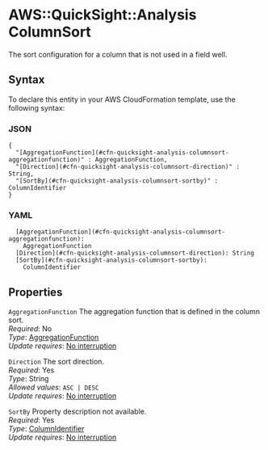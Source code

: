 # AWS::QuickSight::Analysis ColumnSort<a name="aws-properties-quicksight-analysis-columnsort"></a>

The sort configuration for a column that is not used in a field well\.

## Syntax<a name="aws-properties-quicksight-analysis-columnsort-syntax"></a>

To declare this entity in your AWS CloudFormation template, use the following syntax:

### JSON<a name="aws-properties-quicksight-analysis-columnsort-syntax.json"></a>

```
{
  "[AggregationFunction](#cfn-quicksight-analysis-columnsort-aggregationfunction)" : AggregationFunction,
  "[Direction](#cfn-quicksight-analysis-columnsort-direction)" : String,
  "[SortBy](#cfn-quicksight-analysis-columnsort-sortby)" : ColumnIdentifier
}
```

### YAML<a name="aws-properties-quicksight-analysis-columnsort-syntax.yaml"></a>

```
  [AggregationFunction](#cfn-quicksight-analysis-columnsort-aggregationfunction):
    AggregationFunction
  [Direction](#cfn-quicksight-analysis-columnsort-direction): String
  [SortBy](#cfn-quicksight-analysis-columnsort-sortby):
    ColumnIdentifier
```

## Properties<a name="aws-properties-quicksight-analysis-columnsort-properties"></a>

`AggregationFunction` <a name="cfn-quicksight-analysis-columnsort-aggregationfunction"></a>
The aggregation function that is defined in the column sort\.  
_Required_: No  
_Type_: [AggregationFunction](aws-properties-quicksight-analysis-aggregationfunction.md)  
_Update requires_: [No interruption](https://docs.aws.amazon.com/AWSCloudFormation/latest/UserGuide/using-cfn-updating-stacks-update-behaviors.html#update-no-interrupt)

`Direction` <a name="cfn-quicksight-analysis-columnsort-direction"></a>
The sort direction\.  
_Required_: Yes  
_Type_: String  
_Allowed values_: `ASC | DESC`  
_Update requires_: [No interruption](https://docs.aws.amazon.com/AWSCloudFormation/latest/UserGuide/using-cfn-updating-stacks-update-behaviors.html#update-no-interrupt)

`SortBy` <a name="cfn-quicksight-analysis-columnsort-sortby"></a>
Property description not available\.  
_Required_: Yes  
_Type_: [ColumnIdentifier](aws-properties-quicksight-analysis-columnidentifier.md)  
_Update requires_: [No interruption](https://docs.aws.amazon.com/AWSCloudFormation/latest/UserGuide/using-cfn-updating-stacks-update-behaviors.html#update-no-interrupt)
